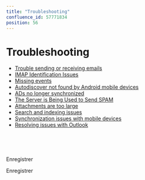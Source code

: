 ```yaml
---
title: "Troubleshooting"
confluence_id: 57771834
position: 56
---
```

# Troubleshooting


- [Trouble sending or receiving emails](/Guide_de_l_administrateur/Resolution_de_problemes/Problèmes_d_émission_et_réception_de_messages/)
- [IMAP Identification Issues](/Guide_de_l_administrateur/Resolution_de_problemes/Erreurs_d_identification_IMAP/)
- [Missing events](/Guide_de_l_administrateur/Resolution_de_problemes/Disparitions_et_modifications_d_événements/)
- [Autodiscover not found by Android mobile devices](/Guide_de_l_administrateur/Resolution_de_problemes/L_autodiscover_n_est_pas_trouvé_par_les_mobiles_Android/)
- [ADs no longer synchronized](/Guide_de_l_administrateur/Resolution_de_problemes/Les_AD_ne_sont_plus_synchronisés/)
- [The Server is Being Used to Send SPAM](/Guide_de_l_administrateur/Resolution_de_problemes/Le_serveur_est_utilisé_pour_envoyer_du_SPAM/)
- [Attachments are too large](/Guide_de_l_administrateur/Resolution_de_problemes/Pièces_jointes_impossible_à_ajouter/)
- [Search and indexing issues](/Guide_de_l_administrateur/Resolution_de_problemes/Problèmes_de_recherche_et_indexation/)
- [Synchronization issues with mobile devices](/Guide_de_l_administrateur/Resolution_de_problemes/Problèmes_de_synchronisation_mobile/)
- [Resolving issues with Outlook](/Guide_de_l_administrateur/Resolution_de_problemes/Résolution_des_problèmes_avec_Outlook/)


 

 

Enregistrer

Enregistrer

